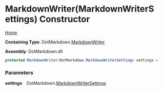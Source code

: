 # MarkdownWriter\(MarkdownWriterSettings\) Constructor

[Home](../../../README.md)

**Containing Type**: DotMarkdown\.[MarkdownWriter](../README.md)

**Assembly**: DotMarkdown\.dll

```csharp
protected MarkdownWriter(DotMarkdown.MarkdownWriterSettings settings = null)
```

### Parameters

**settings** &ensp; DotMarkdown\.[MarkdownWriterSettings](../../MarkdownWriterSettings/README.md)